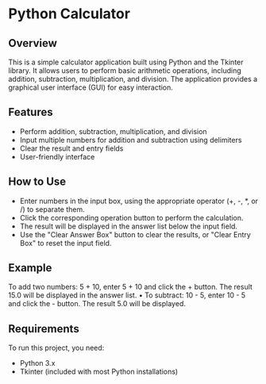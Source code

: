 # Python Calculator

## Overview
This is a simple calculator application built using Python and the Tkinter library. It allows users to perform basic arithmetic operations, including addition, subtraction, multiplication, and division. The application provides a graphical user interface (GUI) for easy interaction.

## Features
- Perform addition, subtraction, multiplication, and division
- Input multiple numbers for addition and subtraction using delimiters
- Clear the result and entry fields
- User-friendly interface 
  
## How to Use
- Enter numbers in the input box, using the appropriate operator (+, -, *, or /) to separate them.
- Click the corresponding operation button to perform the calculation.
- The result will be displayed in the answer list below the input field.
- Use the "Clear Answer Box" button to clear the results, or "Clear Entry Box" to reset the input field.

## Example

To add two numbers: 5 + 10, enter 5 + 10 and click the + button. The result 15.0 will be displayed in the answer list.
	•	To subtract: 10 - 5, enter 10 - 5 and click the - button. The result 5.0 will be displayed.

## Requirements
To run this project, you need:
- Python 3.x
- Tkinter (included with most Python installations)


